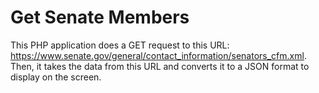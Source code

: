 # Get Senate Members

This PHP application does a GET request to this URL: https://www.senate.gov/general/contact_information/senators_cfm.xml. Then, it takes the data from this URL and converts it to a JSON format to display on the screen.


